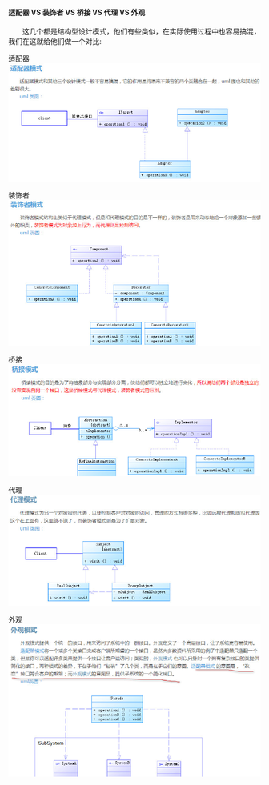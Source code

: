 

#### 适配器 VS 装饰者 VS 桥接 VS 代理 VS 外观
　　这几个都是结构型设计模式，他们有些类似，在实际使用过程中也容易搞混，我们在这就给他们做一个对比:

适配器
![](https://github.com/fumeidonga/markdownPic/blob/master/designmodel/adapterout.jpg?raw=true)

装饰者
![](https://github.com/fumeidonga/markdownPic/blob/master/designmodel/zhuangout.jpg?raw=true)

桥接
![](https://github.com/fumeidonga/markdownPic/blob/master/designmodel/qiaojieout.jpg?raw=true)

代理
![](https://github.com/fumeidonga/markdownPic/blob/master/designmodel/dailiout.jpg?raw=true)

外观
![](https://github.com/fumeidonga/markdownPic/blob/master/designmodel/waiguangout.jpg?raw=true)






